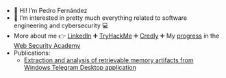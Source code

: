 - :wave: Hi! I’m Pedro Fernández
- :eyes: I’m interested in pretty much everything related to software engineering and cybersecurity :computer:
- More about me :point_right: [LinkedIn](https://www.linkedin.com/in/pedrofernandezalvarez/) :heavy_plus_sign: [TryHackMe](https://tryhackme.com/p/PedroFdez26) :heavy_plus_sign: [Credly](https://www.credly.com/users/pedro-fernandez-alvarez/badges) :heavy_plus_sign: My [progress](https://github.com/pedrofdez26/pedrofdez26/blob/main/WebSecurityAcademyProgress.png) in the [Web Security Academy](https://twitter.com/WebSecAcademy)
- Publications:
  - [Extraction and analysis of retrievable memory artifacts from Windows Telegram Desktop application](https://doi.org/10.1016/j.fsidi.2022.301342)

<!---
pedrofdez26/pedrofdez26 is a ✨ special ✨ repository because its `README.md` (this file) appears on your GitHub profile.
You can click the Preview link to take a look at your changes.
--->
